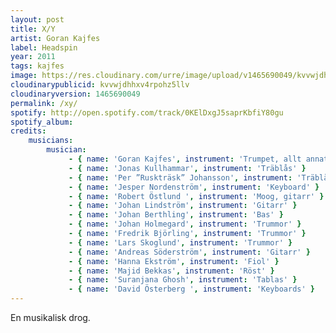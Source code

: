 ```yaml
---
layout: post
title: X/Y
artist: Goran Kajfes
label: Headspin
year: 2011
tags: kajfes
image: https://res.cloudinary.com/urre/image/upload/v1465690049/kvvwjdhhxv4rpohz5llv.jpg
cloudinarypublicid: kvvwjdhhxv4rpohz5llv
cloudinaryversion: 1465690049
permalink: /xy/
spotify: http://open.spotify.com/track/0KElDxgJ5saprKbfiY80gu
spotify_album: 
credits:
    musicians:
        musician:
             - { name: 'Goran Kajfes', instrument: 'Trumpet, allt annat' }
             - { name: 'Jonas Kullhammar', instrument: 'Träblås' }
             - { name: 'Per ”Ruskträsk” Johansson', instrument: 'Träblås' }
             - { name: 'Jesper Nordenström', instrument: 'Keyboard' }
             - { name: 'Robert Östlund ', instrument: 'Moog, gitarr' }
             - { name: 'Johan Lindström', instrument: 'Gitarr' }
             - { name: 'Johan Berthling', instrument: 'Bas' }
             - { name: 'Johan Holmegard', instrument: 'Trummor' }
             - { name: 'Fredrik Björling', instrument: 'Trummor' }
             - { name: 'Lars Skoglund', instrument: 'Trummor' }
             - { name: 'Andreas Söderström', instrument: 'Gitarr' }
             - { name: 'Hanna Ekström', instrument: 'Fiol' }
             - { name: 'Majid Bekkas', instrument: 'Röst' }
             - { name: 'Suranjana Ghosh', instrument: 'Tablas' }
             - { name: 'David Österberg ', instrument: 'Keyboards' }
---
```


En musikalisk drog.